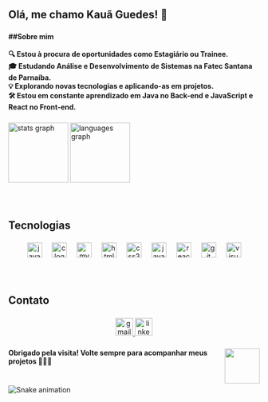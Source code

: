 <h2 align="left">Olá, me chamo Kauã Guedes! 👋</h2>

###

<h4 align="left">##Sobre mim<br><br>🔍 Estou à procura de oportunidades como Estagiário ou Trainee.<br>🎓 Estudando Análise e Desenvolvimento de Sistemas na Fatec Santana de Parnaíba.<br>💡 Explorando novas tecnologias e aplicando-as em projetos.<br> 🛠️ Estou em constante aprendizado em Java no Back-end e JavaScript e React no Front-end.</h4>

###

<div align="left">
  <img src="https://github-readme-stats.vercel.app/api?username=KauaTGuedes&hide_title=false&hide_rank=false&show_icons=true&include_all_commits=true&count_private=true&disable_animations=false&theme=dracula&locale=en&hide_border=false" height="120" alt="stats graph"  />
  <img src="https://github-readme-stats.vercel.app/api/top-langs?username=KauaTGuedes&locale=en&hide_title=false&layout=compact&card_width=320&langs_count=4&theme=dracula&hide_border=false" height="120" alt="languages graph"  />
</div>

###

<br clear="both">

<h2 align="left">Tecnologias</h2>

###

<div align="center">
  <img src="https://cdn.jsdelivr.net/gh/devicons/devicon/icons/java/java-original.svg" height="30" alt="java logo"  />
  <img width="12" />
  <img src="https://cdn.jsdelivr.net/gh/devicons/devicon/icons/c/c-original.svg" height="30" alt="c logo"  />
  <img width="12" />
  <img src="https://skillicons.dev/icons?i=mysql" height="30" alt="mysql logo"  />
  <img width="12" />
  <img src="https://cdn.jsdelivr.net/gh/devicons/devicon/icons/html5/html5-original.svg" height="30" alt="html5 logo"  />
  <img width="12" />
  <img src="https://cdn.jsdelivr.net/gh/devicons/devicon/icons/css3/css3-original.svg" height="30" alt="css3 logo"  />
  <img width="12" />
  <img src="https://cdn.jsdelivr.net/gh/devicons/devicon/icons/javascript/javascript-original.svg" height="30" alt="javascript logo"  />
  <img width="12" />
  <img src="https://cdn.jsdelivr.net/gh/devicons/devicon/icons/react/react-original.svg" height="30" alt="react logo"  />
  <img width="12" />
  <img src="https://cdn.simpleicons.org/git/F05032" height="30" alt="git logo"  />
  <img width="12" />
  <img src="https://skillicons.dev/icons?i=visualstudio" height="30" alt="visualstudio logo"  />
</div>

###

<br clear="both">

<h2 align="left">Contato</h2>

###

<div align="center">
  <a href="mailto:kauagguedes7612@gmail.com" target="_blank">
    <img src="https://img.shields.io/static/v1?message=Gmail&logo=gmail&label=&color=D14836&logoColor=white&labelColor=&style=for-the-badge" height="35" alt="gmail logo"  />
  </a>
  <a href="https://www.linkedin.com/in/kaua-teixeira-guedes" target="_blank">
    <img src="https://img.shields.io/static/v1?message=LinkedIn&logo=linkedin&label=&color=0077B5&logoColor=white&labelColor=&style=for-the-badge" height="35" alt="linkedin logo"  />
  </a>
</div>

###

<img align="right" height="70" src="https://64.media.tumblr.com/28bb02d28d1787192d9b125e1589fc0d/d251a0022b551ebe-42/s500x750/89bb42bc5151178f2463106b1f75162d83035775.gif"  />

###

<h4 align="left">Obrigado pela visita! Volte sempre para acompanhar meus projetos 🌿👋😊</h4>

###

<br clear="both">

<img src="https://raw.githubusercontent.com/KauaTGuedes/KauaTGuedes/output/snake.svg" alt="Snake animation" />

###
